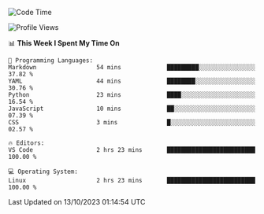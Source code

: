 <!--START_SECTION:waka-->
![Code Time](http://img.shields.io/badge/Code%20Time-365%20hrs%2013%20mins-blue)

![Profile Views](http://img.shields.io/badge/Profile%20Views-19-blue)

📊 **This Week I Spent My Time On** 

```text
💬 Programming Languages: 
Markdown                 54 mins             █████████░░░░░░░░░░░░░░░░   37.82 % 
YAML                     44 mins             ████████░░░░░░░░░░░░░░░░░   30.76 % 
Python                   23 mins             ████░░░░░░░░░░░░░░░░░░░░░   16.54 % 
JavaScript               10 mins             ██░░░░░░░░░░░░░░░░░░░░░░░   07.39 % 
CSS                      3 mins              █░░░░░░░░░░░░░░░░░░░░░░░░   02.57 % 

🔥 Editors: 
VS Code                  2 hrs 23 mins       █████████████████████████   100.00 % 

💻 Operating System: 
Linux                    2 hrs 23 mins       █████████████████████████   100.00 % 
```


 Last Updated on 13/10/2023 01:14:54 UTC
<!--END_SECTION:waka-->
